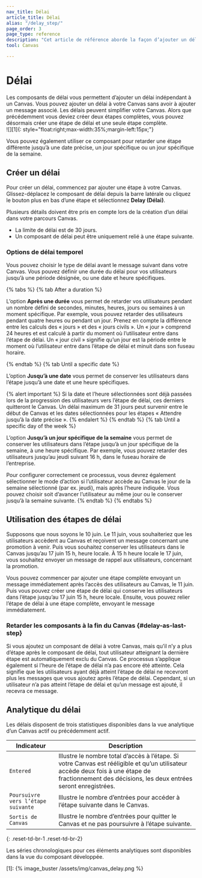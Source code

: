 ```yaml
---
nav_title: Délai 
article_title: Délai 
alias: "/delay_step/"
page_order: 3
page_type: reference
description: "Cet article de référence aborde la façon d’ajouter un délai à votre Canvas sans avoir à ajouter un message associé."
tool: Canvas

---
```


# Délai

Les composants de délai vous permettent d’ajouter un délai indépendant à un Canvas. Vous pouvez ajouter un délai à votre Canvas sans avoir à ajouter un message associé. Les délais peuvent simplifier votre Canvas. Alors que précédemment vous deviez créer deux étapes complètes, vous pouvez désormais créer une étape de délai et une seule étape complète. <br> ![][1]{: style="float:right;max-width:35%;margin-left:15px;"}

Vous pouvez également utiliser ce composant pour retarder une étape différente jusqu’à une date précise, un jour spécifique ou un jour spécifique de la semaine.

## Créer un délai

Pour créer un délai, commencez par ajouter une étape à votre Canvas. Glissez-déplacez le composant de délai depuis la barre latérale ou cliquez le bouton plus <i class="fas fa-plus-circle"></i> en bas d’une étape et sélectionnez **Delay (Délai)**.

Plusieurs détails doivent être pris en compte lors de la création d’un délai dans votre parcours Canvas.
- La limite de délai est de 30 jours.
- Un composant de délai peut être uniquement relié à une étape suivante.

### Options de délai temporel

Vous pouvez choisir le type de délai avant le message suivant dans votre Canvas. Vous pouvez définir une durée du délai pour vos utilisateurs jusqu’à une période désignée, ou une date et heure spécifiques.

{% tabs %}
  {% tab After a duration %}

  L’option **Après une durée** vous permet de retarder vos utilisateurs pendant un nombre défini de secondes, minutes, heures, jours ou semaines à un moment spécifique. Par exemple, vous pouvez retarder des utilisateurs pendant quatre heures ou pendant un jour. Prenez en compte la différence entre les calculs des « jours » et des « jours civils ». Un « jour » comprend 24 heures et est calculé à partir du moment où l’utilisateur entre dans l’étape de délai. Un « jour civil » signifie qu’un jour est la période entre le moment où l’utilisateur entre dans l’étape de délai et minuit dans son fuseau horaire.

  {% endtab %}
  {% tab Until a specific date %}

  L’option **Jusqu’à une date** vous permet de conserver les utilisateurs dans l’étape jusqu’à une date et une heure spécifiques.

  {% alert important %}
  Si la date et l’heure sélectionnées sont déjà passées lors de la progression des utilisateurs vers l’étape de délai, ces derniers quitteront le Canvas. Un délai maximum de 31 jours peut survenir entre le début de Canvas et les dates sélectionnées pour les étapes « Attendre jusqu’à la date précise ».
  {% endalert %}
  {% endtab %}
  {% tab Until a specific day of the week %}

  L’option **Jusqu’à un jour spécifique de la semaine** vous permet de conserver les utilisateurs dans l’étape jusqu’à un jour spécifique de la semaine, à une heure spécifique. Par exemple, vous pouvez retarder des utilisateurs jusqu’au jeudi suivant 16 h, dans le fuseau horaire de l’entreprise. 

  Pour configurer correctement ce processus, vous devrez également sélectionner le mode d’action si l’utilisateur accède au Canvas le jour de la semaine sélectionné (par ex. jeudi), mais après l’heure indiquée. Vous pouvez choisir soit d’avancer l’utilisateur au même jour ou le conserver jusqu’à la semaine suivante.
  {% endtab %}
{% endtabs %}

## Utilisation des étapes de délai

Supposons que nous soyons le 10 juin. Le 11 juin, vous souhaiteriez que les utilisateurs accèdent au Canvas et reçoivent un message concernant une promotion à venir. Puis vous souhaitez conserver les utilisateurs dans le Canvas jusqu’au 17 juin 15 h, heure locale. À 15 h heure locale le 17 juin, vous souhaitez envoyer un message de rappel aux utilisateurs, concernant la promotion.

Vous pouvez commencer par ajouter une étape complète envoyant un message immédiatement après l’accès des utilisateurs au Canvas, le 11 juin. Puis vous pouvez créer une étape de délai qui conserve les utilisateurs dans l’étape jusqu’au 17 juin 15 h, heure locale. Ensuite, vous pouvez relier l’étape de délai à une étape complète, envoyant le message immédiatement.

### Retarder les composants à la fin du Canvas {#delay-as-last-step}

Si vous ajoutez un composant de délai à votre Canvas, mais qu’il n’y a plus d’étape après le composant de délai, tout utilisateur atteignant la dernière étape est automatiquement exclu du Canvas. Ce processus s’applique également si l’heure de l’étape de délai n’a pas encore été atteinte. Cela signifie que les utilisateurs ayant déjà atteint l’étape de délai ne recevront plus les messages que vous ajoutez après l’étape de délai. Cependant, si un utilisateur n’a pas atteint l’étape de délai et qu’un message est ajouté, il recevra ce message.

## Analytique du délai

Les délais disposent de trois statistiques disponibles dans la vue analytique d’un Canvas actif ou précédemment actif.

| Indicateur | Description |
|---|---|
| `Entered` | Illustre le nombre total d’accès à l’étape. Si votre Canvas est rééligible et qu’un utilisateur accède deux fois à une étape de fractionnement des décisions, les deux entrées seront enregistrées. |
| `Poursuivre vers l’étape suivante` | Illustre le nombre d’entrées pour accéder à l’étape suivante dans le Canvas. |
| `Sortis de Canvas` | Illustre le nombre d’entrées pour quitter le Canvas et ne pas poursuivre à l’étape suivante. |
{: .reset-td-br-1 .reset-td-br-2}

Les séries chronologiques pour ces éléments analytiques sont disponibles dans la vue du composant développée.

[1]: {% image_buster /assets/img/canvas_delay.png %}
